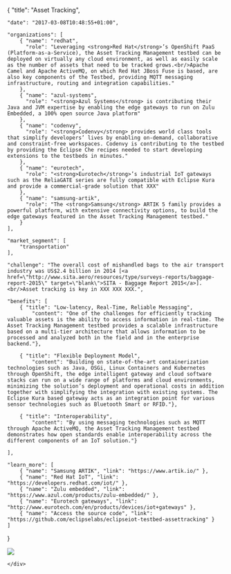 {
    "title": "Asset Tracking",
    
    "date": "2017-03-08T10:48:55+01:00",
    
    "organizations": [
        { "name": "redhat",
          "role": "Leveraging <strong>Red Hat</strong>’s OpenShift PaaS (Platform-as-a-Service), the Asset Tracking Management testbed can be deployed on virtually any cloud environment, as well as easily scale as the number of assets that need to be tracked grows.<br/>Apache Camel and Apache ActiveMQ, on which Red Hat JBoss Fuse is based, are also key components of the Testbed, providing MQTT messaging infrastructure, routing and integration capabilities."
        },
        { "name": "azul-systems",
          "role": "<strong>Azul Systems</strong> is contributing their Java and JVM expertise by enabling the edge gateways to run on Zulu Embedded, a 100% open source Java platform"
        },
        { "name": "codenvy",
          "role": "<strong>Codenvy</strong> provides world class tools that simplify developers’ lives by enabling on-demand, collaborative and constraint-free workspaces. Codenvy is contributing to the testbed by providing the Eclipse Che recipes needed to start developing extensions to the testbeds in minutes."
        },
        { "name": "eurotech",
          "role": "<strong>Eurotech</strong>’s industrial IoT gateways such as the ReliaGATE series are fully compatible with Eclipse Kura and provide a commercial-grade solution that XXX"
        },
        { "name": "samsung-artik",
          "role": "The <strong>Samsung</strong> ARTIK 5 family provides a powerful platform, with extensive connectivity options, to build the edge gateways featured in the Asset Tracking Management testbed."
        }
    ],
    
    "market_segment": [
        "transportation"
    ],
    
    "challenge": "The overall cost of mishandled bags to the air transport industry was US$2.4 billion in 2014 [<a href=\"http://www.sita.aero/resources/type/surveys-reports/baggage-report-2015\" target=\"blank\">SITA - Baggage Report 2015</a>]. <br/>Asset tracking is key in XXX XXX XXX.",
    
    "benefits": [
        { "title": "Low-latency, Real-Time, Reliable Messaging", 
            "content": "One of the challenges for efficiently tracking valuable assets is the ability to access information in real-time. The Asset Tracking Management testbed provides a scalable infrastructure based on a multi-tier architecture that allows information to be processed and analyzed both in the field and in the enterprise backend."},

        { "title": "Flexible Deployment Model", 
            "content": "Building on state-of-the-art containerization technologies such as Java, OSGi, Linux Containers and Kubernetes through OpenShift, the edge intelligent gateway and cloud software stacks can run on a wide range of platforms and cloud environments, minimizing the solution’s deployment and operational costs in addition together with simplifying the integration with existing systems. The Eclipse Kura based gateway acts as an integration point for various sensor technologies such as Bluetooth Smart or RFID."},

        { "title": "Interoperability",
            "content": "By using messaging technologies such as MQTT through Apache ActiveMQ, the Asset Tracking Management testbed demonstrates how open standards enable interoperability across the different components of an IoT solution."}

    ],
    
    "learn_more": [
        { "name": "Samsung ARTIK", "link": "https://www.artik.io/" },
        { "name": "Red Hat IoT", "link": "https://developers.redhat.com/iot/" },
        { "name": "Zulu embedded", "link": "https://www.azul.com/products/zulu-embedded/" },
        { "name": "Eurotech gateways", "link": "http://www.eurotech.com/en/products/devices/iot+gateways" },
        { "name": "Access the source code", "link": "https://github.com/eclipselabs/eclipseiot-testbed-assettracking" }
    ]
}

<div class="row">
    <img src="/assets/images/testbeds/asset-tracking-architecture.png" class="img-responsive">
    <div class="col-md-3">
        
    </div>
</div>